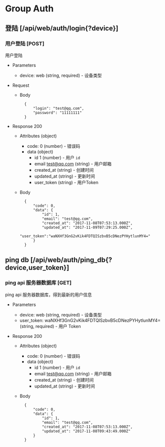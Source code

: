 # Group Auth

## 登陆 [/api/web/auth/login{?device}]

### 用户登陆 [POST]
用户登陆

+ Parameters
    + device: web (string, required) - 设备类型

+ Request
    + Body

            {
                "login": "test@qq.com",
                "password": "11111111"
            }

+ Response 200
    + Attributes (object)
        + code: 0 (number) - 错误码
        + data (object)
            + id 1 (number) - 用户 `id`
            + email test@qq.com (string) - 用户邮箱
            + created_at (string) - 创建时间
            + updated_at (string) - 更新时间
            + user_token (string) - 用户Token
    + Body

            {
                "code": 0,
                "data": {
                    "id": 1,
                    "email": "test@qq.com",
                    "created_at": "2017-11-08T07:53:13.000Z",
                    "updated_at": "2017-11-09T07:29:25.000Z",
                    "user_token":"waNXHf3GnG2vKik4FDTQISzbvB5cDNezPYHytlunMY4="
                }
            }

## ping db [/api/web/auth/ping_db{?device,user_token}]
### ping api 服务器数据库 [GET]
ping api 服务器数据库，得到最新的用户信息

+ Parameters
    + device: web (string, required) - 设备类型
    + user_token: waNXHf3GnG2vKik4FDTQISzbvB5cDNezPYHytlunMY4= (string, required) - 用户 Token

+ Response 200
    + Attributes (object)
        + code: 0 (number) - 错误码
        + data (object)
            + id 1 (number) - 用户 `id`
            + email test@qq.com (string) - 用户邮箱
            + created_at (string) - 创建时间
            + updated_at (string) - 更新时间
    + Body

            {
                "code": 0,
                "data": {
                    "id": 1,
                    "email": "test@qq.com",
                    "created_at": "2017-11-08T07:53:13.000Z",
                    "updated_at": "2017-11-08T09:43:49.000Z"
                }
            }
